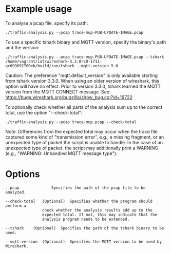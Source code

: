 # Example usage

To analyse a pcap file, specify its path:

`./traffic-analysis.py --pcap trace-mup-PUB-UPDATE-IMAGE.pcap`

To use a specific tshark binary and MQTT version, specify the binary's path and the version:

`./traffic-analysis.py --pcap trace-mup-PUB-UPDATE-IMAGE.pcap --tshark /home/vagrant/iot/wireshark-3.3.0rc0-1711-gc099892700eb/build/run/tshark --mqtt-version 5.0`

Caution: The preference "mqtt.default_version" is only available starting from tshark version 3.3.0. When using an older version of wireshark, this option will have no effect.
Prior to version 3.3.0, tshark learned the MQTT version from the MQTT CONNECT message. See: https://bugs.wireshark.org/bugzilla/show_bug.cgi?id=16722

To optionally check whether all parts of the analysis sum up to the correct total, use the option "--check-total":

`./traffic-analysis.py --pcap trace-mup.pcap --check-total`

Note: Differences from the expected total may occur when the trace file captured some kind of "transmission error", e.g., a missing fragment, or an unexpected type of packet the script is unable to handle.
In the case of an unexpected type of packet, the script may additionally print a WARNING (e.g., "WARNING: Unhandled MQTT message type").

# Options

```
--pcap				Specifies the path of the pcap file to be analyzed.

--check-total	(Optional)	Specifies whether the program should perform a
				check whether the analysis results add up to the
				expected total. If not, this may indicate that the
				analysis program needs to be extended.

--tshark	(Optional)	Specifies the path of the tshark binary to be used.

--mqtt-version	(Optional)	Specifies the MQTT version to be used by Wireshark.
```

